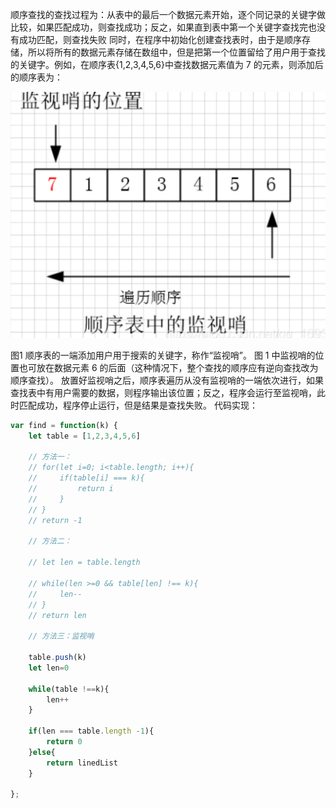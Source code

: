 顺序查找的查找过程为：从表中的最后一个数据元素开始，逐个同记录的关键字做比较，如果匹配成功，则查找成功；反之，如果直到表中第一个关键字查找完也没有成功匹配，则查找失败 同时，在程序中初始化创建查找表时，由于是顺序存储，所以将所有的数据元素存储在数组中，但是把第一个位置留给了用户用于查找的关键字。例如，在顺序表{1,2,3,4,5,6}中查找数据元素值为 7 的元素，则添加后的顺序表为：

<img src="../../../image/image-20231107155602439.png" alt="image-20231107155602439" style="zoom:50%;" />

图1 顺序表的一端添加用户用于搜索的关键字，称作“监视哨”。 图 1 中监视哨的位置也可放在数据元素 6 的后面（这种情况下，整个查找的顺序应有逆向查找改为顺序查找）。 放置好监视哨之后，顺序表遍历从没有监视哨的一端依次进行，如果查找表中有用户需要的数据，则程序输出该位置；反之，程序会运行至监视哨，此时匹配成功，程序停止运行，但是结果是查找失败。 代码实现：

```JavaScript
var find = function(k) {
    let table = [1,2,3,4,5,6]

    // 方法一：
    // for(let i=0; i<table.length; i++){
    //     if(table[i] === k){
    //         return i
    //     }
    // }
    // return -1

    // 方法二：

    // let len = table.length

    // while(len >=0 && table[len] !== k){
    //     len--
    // }
    // return len

    // 方法三：监视哨

    table.push(k)
    let len=0

    while(table !==k){
        len++
    }

    if(len === table.length -1){
        return 0
    }else{
        return linedList
    }
    
};
```

